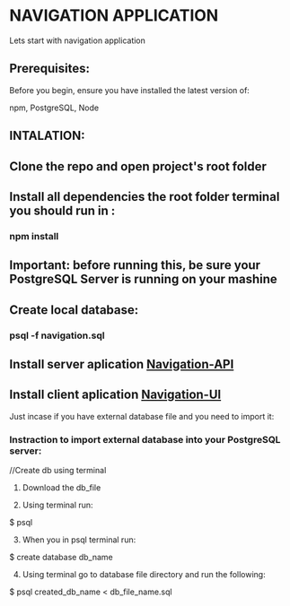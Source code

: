 # NAVIGATION APPLICATION

Lets start with navigation application

## Prerequisites:

Before you begin, ensure you have installed the latest version of:

npm, PostgreSQL, Node

## INTALATION:

## Clone the repo and open project's root folder 

## Install all dependencies the root folder terminal you should run in :

### npm install

## Important: before running this, be sure your PostgreSQL Server is running on your mashine

## Create local database:

### psql -f navigation.sql


## Install server aplication [Navigation-API](https://github.com/Gulnoz/navigation-api/tree/master/navigation-api)

## Install client aplication [Navigation-UI](https://github.com/Gulnoz/navigation-api/tree/master/navigation-client)


Just incase if you have external database file and you need to import it:

### Instraction to import external database into your PostgreSQL server:

//Create db using terminal

1) Download the db_file

2) Using terminal run:

$ psql

3) When you in psql terminal run:

$ create database db_name

4) Using terminal go to database file directory and run the following:

$ psql created_db_name < db_file_name.sql
